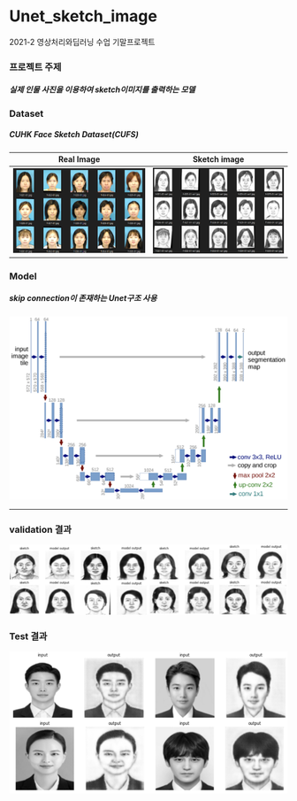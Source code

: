 # Unet_sketch_image

2021-2 영상처리와딥러닝 수업 기말프로젝트



### **프로젝트 주제**

##### 실제 인물 사진을 이용하여 sketch이미지를 출력하는 모델



### **Dataset** 

##### CUHK Face Sketch Dataset(CUFS)

|                          Real Image                          |                         Sketch image                         |
| :----------------------------------------------------------: | :----------------------------------------------------------: |
| ![First Image](img/real_image.png) | ![Second Image](img/sketch_image.png) |



### **Model**

##### skip connection이 존재하는 Unet구조 사용

![image-20211214184822705](img/Unet_image.png)

------

### validation 결과

![image-20211214185357824](img/validation_image.png) 

### Test 결과

![image-20211214221616733](img/test_image.png)

